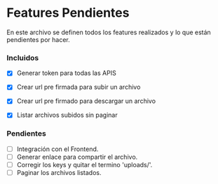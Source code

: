 
# Features Pendientes

En este archivo se definen todos los features realizados y lo que están pendientes por hacer.

### Incluidos

- [x] Generar token para todas las APIS
- [x] Crear url pre firmada para subir un archivo
- [x] Crear url pre firmado para descargar un archivo
- [x] Listar archivos subidos sin paginar


### Pendientes
- [ ] Integración con el Frontend.
- [ ] Generar enlace para compartir el archivo.
- [ ] Corregir los keys y quitar el termino 'uploads/'.
- [ ] Paginar los archivos listados.
